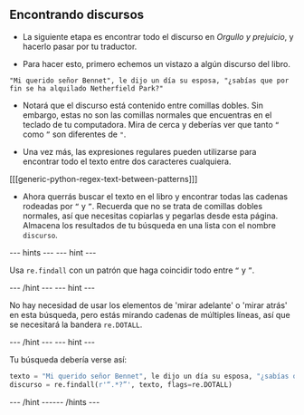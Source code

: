 ## Encontrando discursos

- La siguiente etapa es encontrar todo el discurso en *Orgullo y prejuicio*, y hacerlo pasar por tu traductor.

- Para hacer esto, primero echemos un vistazo a algún discurso del libro.

```
"Mi querido señor Bennet", le dijo un día su esposa, "¿sabías que por fin se ha alquilado Netherfield Park?"
```

- Notará que el discurso está contenido entre comillas dobles. Sin embargo, estas no son las comillas normales que encuentras en el teclado de tu computadora. Mira de cerca y deberías ver que tanto `“` como `”` son diferentes de `"`.

- Una vez más, las expresiones regulares pueden utilizarse para encontrar todo el texto entre dos caracteres cualquiera.

[[[generic-python-regex-text-between-patterns]]]

- Ahora querrás buscar el texto en el libro y encontrar todas las cadenas rodeadas por `“` y `”`. Recuerda que no se trata de comillas dobles normales, así que necesitas copiarlas y pegarlas desde esta página. Almacena los resultados de tu búsqueda en una lista con el nombre `discurso`.

--- hints ---
 --- hint ---

Usa `re.findall` con un patrón que haga coincidir todo entre `“` y `”`.

--- /hint --- --- hint ---

No hay necesidad de usar los elementos de 'mirar adelante' o 'mirar atrás' en esta búsqueda, pero estás mirando cadenas de múltiples líneas, así que se necesitará la bandera `re.DOTALL`.

--- /hint --- --- hint ---

Tu búsqueda debería verse así:

```python
texto = "Mi querido señor Bennet", le dijo un día su esposa, "¿sabías que por fin se ha alquilado Netherfield Park?"
discurso = re.findall(r'“.*?”', texto, flags=re.DOTALL)
```

--- /hint ------ /hints ---
